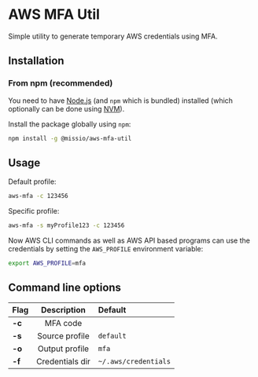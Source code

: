 # AWS MFA Util

Simple utility to generate temporary AWS credentials using MFA.

## Installation

### From npm (recommended)

You need to have [Node.js](https://nodejs.org/en/) (and `npm` which is bundled) installed (which optionally can be done using [NVM](https://github.com/creationix/nvm/blob/master/README.md)).

Install the package globally using `npm`:

```bash
npm install -g @missio/aws-mfa-util
```

## Usage

Default profile:

```bash
aws-mfa -c 123456
```

Specific profile:

```bash
aws-mfa -s myProfile123 -c 123456
```

Now AWS CLI commands as well as AWS API based programs can use the credentials by setting the `AWS_PROFILE` environment variable:

```bash
export AWS_PROFILE=mfa
```

## Command line options

| Flag     | Description        | Default              |
|:---------|:------------------:|:---------------------|
| **-c**   | MFA code           |                      |
| **-s**   | Source profile     | `default`            |
| **-o**   | Output profile     | `mfa`                |
| **-f**   | Credentials dir    | `~/.aws/credentials` |
